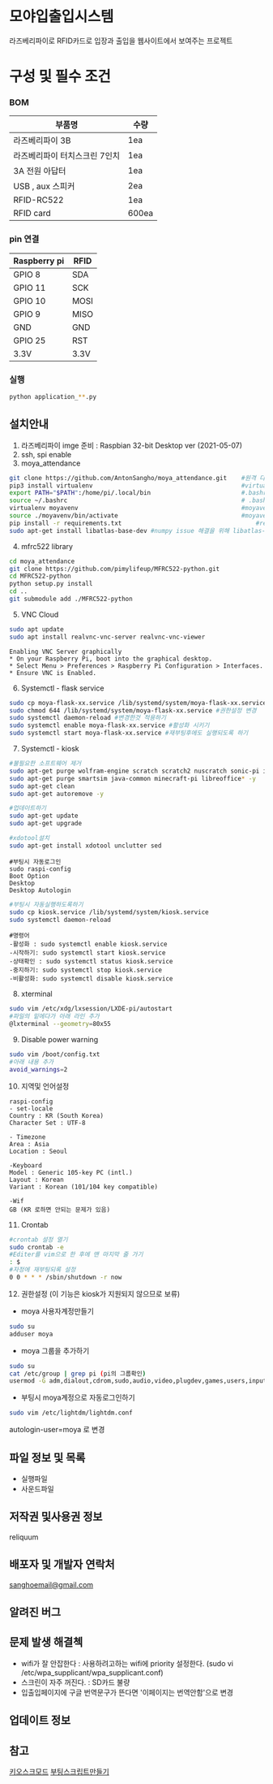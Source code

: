 # 모야입출입시스템
라즈베리파이로 RFID카드로 입장과 출입을 웹사이트에서 보여주는 프로젝트

# 구성 및 필수 조건 
### BOM

| 부품명 | 수량 |  
| ----------- | ----------- | 
| 라즈베리파이 3B | 1ea |  
| 라즈베리파이 터치스크린 7인치  | 1ea |
| 3A 전원 아답터 | 1ea |
| USB , aux 스피커 | 2ea |
| RFID-RC522 | 1ea |
| RFID card  | 600ea |


###  pin 연결 

|  Raspberry pi  | RFID  |  
| ----------- | ----------- | 
| GPIO 8 | SDA |  
| GPIO 11  | SCK |
| GPIO 10 | MOSI |
| GPIO 9 | MISO |
| GND | GND |
| GPIO 25 | RST |
| 3.3V | 3.3V |


### 실행
```bash 
python application_**.py
```

## 설치안내
1. 라즈베리파이 imge 준비 : Raspbian 32-bit Desktop ver (2021-05-07)
2. ssh, spi enable 
3. moya_attendance  
```bash
git clone https://github.com/AntonSangho/moya_attendance.git 	#원격 다운로드 
pip3 install virtualenv 										#virtualenv 설치
export PATH="$PATH":/home/pi/.local/bin 						#.bashrc맨 마지막 줄에 path 넣기
source ~/.bashrc												# .bashrc를 적용해주기
virtualenv moyavenv 											#moyavenv 만들기기
source ./moyavenv/bin/activate 									#moyavenv 실행시키기
pip install -r requirements.txt 									#requirements 설치하기
sudo apt-get install libatlas-base-dev #numpy issue 해결을 위해 libatlas-base-dev 설치하기
```
4. mfrc522 library 
```bash
cd moya_attendance
git clone https://github.com/pimylifeup/MFRC522-python.git
cd MFRC522-python
python setup.py install
cd ..
git submodule add ./MFRC522-python
```
5. VNC Cloud
```bash
sudo apt update
sudo apt install realvnc-vnc-server realvnc-vnc-viewer
```
```doc
Enabling VNC Server graphically
* On your Raspberry Pi, boot into the graphical desktop.
* Select Menu > Preferences > Raspberry Pi Configuration > Interfaces.
* Ensure VNC is Enabled.
```
6. Systemctl - flask service
```bash
sudo cp moya-flask-xx.service /lib/systemd/system/moya-flask-xx.service
sudo chmod 644 /lib/systemd/system/moya-flask-xx.service #권한설정 변경
sudo systemctl daemon-reload #변경한것 적용하기
sudo systemctl enable moya-flask-xx.service #활성화 시키기
sudo systemctl start moya-flask-xx.service #재부팅후에도 실행되도록 하기
```
7. Systemctl - kiosk

```bash
#불필요한 소프트웨어 제거
sudo apt-get purge wolfram-engine scratch scratch2 nuscratch sonic-pi idle3 -y
sudo apt-get purge smartsim java-common minecraft-pi libreoffice* -y
sudo apt-get clean
sudo apt-get autoremove -y
```
```bash
#업데이트하기
sudo apt-get update
sudo apt-get upgrade
```
```bash
#xdotool설치
sudo apt-get install xdotool unclutter sed
```
```doc
#부팅시 자동로그인
sudo raspi-config
Boot Option 
Desktop 
Desktop Autologin
`````
```bash
#부팅시 자동실행하도록하기
sudo cp kiosk.service /lib/systemd/system/kiosk.service
sudo systemctl daemon-reload
```

```doc
#명령어
-활성화 : sudo systemctl enable kiosk.service   
-시작하기: sudo systemctl start kiosk.service 
-상태확인 : sudo systemctl status kiosk.service 
-중지하기: sudo systemctl stop kiosk.service
-비활성화: sudo systemctl disable kiosk.service
```

8. xterminal
```bash
sudo vim /etc/xdg/lxsession/LXDE-pi/autostart
#파일의 밑에다가 아래 라인 추가
@lxterminal --geometry=80x55
```

9. Disable power warning 
```bash
sudo vim /boot/config.txt
#아래 내용 추가 
avoid_warnings=2
```

10. 지역및 언어설정
```doc
raspi-config 
- set-locale
Country : KR (South Korea)
Character Set : UTF-8

- Timezone 
Area : Asia
Location : Seoul

-Keyboard
Model : Generic 105-key PC (intl.)
Layout : Korean
Variant : Korean (101/104 key compatible)

-Wif
GB (KR 로하면 안되는 문제가 있음)

```

11. Crontab
```bash
#crontab 설정 열기
sudo crontab -e
#Editer를 vim으로 한 후에 맨 마지막 줄 가기
: $
#자정에 재부팅되록 설정
0 0 * * * /sbin/shutdown -r now
```

12. 권한설정 (이 기능은 kiosk가 지원되지 않으므로 보류)
- moya 사용자계정만들기
```bash
sudo su 
adduser moya 
```
- moya 그룹을 추가하기
```bash
sudo su 
cat /etc/group | grep pi (pi의 그룹확인)
usermod -G adm,dialout,cdrom,sudo,audio,video,plugdev,games,users,input,netdev,spi,i2c,gpio moya
```
- 부팅시 moya계정으로 자동로그인하기
```bash
sudo vim /etc/lightdm/lightdm.conf
```
 autologin-user=moya 로 변경


## 파일 정보 및 목록 
- 실행파일
- 사운드파일
 

## 저작권 및사용권 정보 
reliquum 

## 배포자 및 개발자 연락처 
sanghoemail@gmail.com 

## 알려진 버그

## 문제 발생 해결첵 
- wifi가 잘 안잡한다
: 사용하려고하는 wifi에 priority 설정한다. (sudo vi /etc/wpa_supplicant/wpa_supplicant.conf)
- 스크린이 자주 꺼진다.
: SD카드 불량
- 입출입페이지에 구글 번역문구가 뜬다면 '이페이지는 번역안함'으로 변경 

## 업데이트 정보 

## 참고
[키오스크모드](https://pimylifeup.com/raspberry-pi-kiosk/)
[부팅스크립트만들기](https://www.dexterindustries.com/howto/run-a-program-on-your-raspberry-pi-at-startup/)

